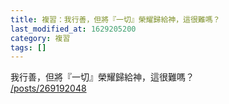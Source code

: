 ```yaml
---
title: 複習：我行善，但將『一切』榮耀歸給神，這很難嗎？
last_modified_at: 1629205200
category: 複習
tags: []
---
```


<p>我行善，但將『一切』榮耀歸給神，這很難嗎？<br>
<a href="/posts/269192048" target="_blank">/posts/269192048</a></p>

<p>&nbsp;</p>

